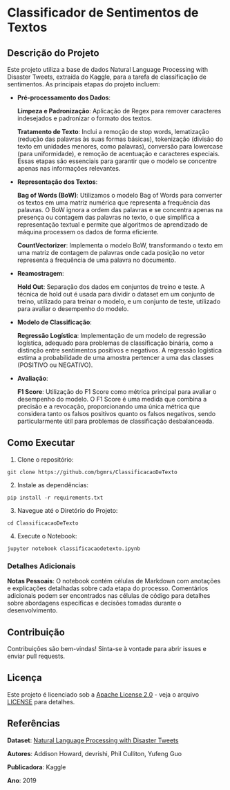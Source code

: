 #  Classificador de Sentimentos de Textos

## Descrição do Projeto
Este projeto utiliza a base de dados Natural Language Processing with Disaster Tweets, extraída do Kaggle, para a tarefa de classificação de sentimentos. As principais etapas do projeto incluem:

  - **Pré-processamento dos Dados**:
    
    **Limpeza e Padronização**: Aplicação de Regex para remover caracteres indesejados e padronizar o formato dos textos.
    
    **Tratamento de Texto**: Inclui a remoção de stop words, lematização (redução das palavras às suas formas básicas), tokenização (divisão do texto em unidades menores, como palavras), conversão para lowercase (para uniformidade), e remoção de acentuação e caracteres especiais. Essas etapas são essenciais para garantir que o modelo se concentre apenas nas       informações relevantes.
    
  - **Representação dos Textos**:

      **Bag of Words (BoW)**: Utilizamos o modelo Bag of Words para converter os textos em uma matriz numérica que representa a frequência das palavras. O BoW ignora a ordem das palavras e se concentra apenas na presença ou contagem das palavras no texto, o que simplifica a representação textual e permite que algoritmos de aprendizado de máquina processem os dados de forma eficiente.
    
      **CountVectorizer**: Implementa o modelo BoW, transformando o texto em uma matriz de contagem de palavras onde cada posição no vetor representa a frequência de uma palavra no documento.

  - **Reamostragem**:

    **Hold Out**: Separação dos dados em conjuntos de treino e teste. A técnica de hold out é usada para dividir o dataset em um conjunto de treino, utilizado para treinar o modelo, e um conjunto de teste, utilizado para avaliar o desempenho do modelo.
    
  - **Modelo de Classificação**:

    **Regressão Logística**: Implementação de um modelo de regressão logística, adequado para problemas de classificação binária, como a distinção entre sentimentos positivos e negativos. A regressão logística estima a probabilidade de uma amostra pertencer a uma das classes (POSITIVO ou NEGATIVO).
    
  - **Avaliação**: 

    **F1 Score**: Utilização do F1 Score como métrica principal para avaliar o desempenho do modelo. O F1 Score é uma medida que combina a precisão e a revocação, proporcionando uma única métrica que considera tanto os falsos positivos quanto os falsos negativos, sendo particularmente útil para problemas de classificação desbalanceada.

## Como Executar

1. Clone o repositório:

  ```git clone https://github.com/bgmrs/ClassificacaoDeTexto```

2. Instale as dependências:

  ```pip install -r requirements.txt```

3. Navegue até o Diretório do Projeto:

```cd ClassificacaoDeTexto```

4. Execute o Notebook:

```jupyter notebook classificacaodetexto.ipynb```

### Detalhes Adicionais

**Notas Pessoais**: O notebook contém células de Markdown com anotações e explicações detalhadas sobre cada etapa do processo. Comentários adicionais podem ser encontrados nas células de código para detalhes sobre abordagens específicas e decisões tomadas durante o desenvolvimento.

## Contribuição
Contribuições são bem-vindas! Sinta-se à vontade para abrir issues e enviar pull requests.

## Licença
Este projeto é licenciado sob a [Apache License 2.0](LICENSE)  - veja o arquivo [LICENSE](LICENSE) para detalhes.


## Referências

**Dataset**: [Natural Language Processing with Disaster Tweets](https://www.kaggle.com/competitions/nlp-getting-started)

**Autores**: Addison Howard, devrishi, Phil Culliton, Yufeng Guo

**Publicadora**: Kaggle

**Ano**: 2019
